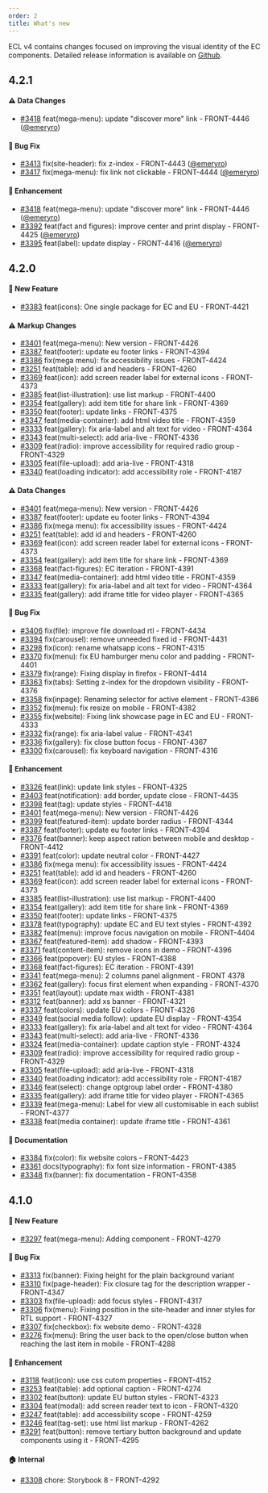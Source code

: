 ```yaml
---
order: 2
title: What's new
---
```


ECL v4 contains changes focused on improving the visual identity of the EC components. Detailed release information is available on [Github](https://github.com/ec-europa/europa-component-library/releases).

## 4.2.1

#### :warning: Data Changes
* [#3418](https://github.com/ec-europa/europa-component-library/pull/3418) feat(mega-menu): update "discover more" link - FRONT-4446 ([@emeryro](https://github.com/emeryro))

#### :bug: Bug Fix
* [#3413](https://github.com/ec-europa/europa-component-library/pull/3413) fix(site-header): fix z-index - FRONT-4443 ([@emeryro](https://github.com/emeryro))
* [#3417](https://github.com/ec-europa/europa-component-library/pull/3417) fix(mega-menu): fix link not clickable - FRONT-4444 ([@emeryro](https://github.com/emeryro))

#### :nail_care: Enhancement
* [#3418](https://github.com/ec-europa/europa-component-library/pull/3418) feat(mega-menu): update "discover more" link - FRONT-4446 ([@emeryro](https://github.com/emeryro))
* [#3392](https://github.com/ec-europa/europa-component-library/pull/3392) feat(fact and figures): improve center and print display - FRONT-4425 ([@emeryro](https://github.com/emeryro))
* [#3395](https://github.com/ec-europa/europa-component-library/pull/3395) feat(label): update display - FRONT-4416 ([@emeryro](https://github.com/emeryro))

## 4.2.0

#### :rocket: New Feature

* [#3383](https://github.com/ec-europa/europa-component-library/pull/3383) feat(icons): One single package for EC and EU - FRONT-4421

#### :warning: Markup Changes

* [#3401](https://github.com/ec-europa/europa-component-library/pull/3401) feat(mega-menu): New version - FRONT-4426
* [#3387](https://github.com/ec-europa/europa-component-library/pull/3387) feat(footer): update eu footer links - FRONT-4394
* [#3386](https://github.com/ec-europa/europa-component-library/pull/3386) fix(mega menu): fix accessibility issues - FRONT-4424
* [#3251](https://github.com/ec-europa/europa-component-library/pull/3251) feat(table): add id and headers - FRONT-4260
* [#3369](https://github.com/ec-europa/europa-component-library/pull/3369) feat(icon): add screen reader label for external icons - FRONT-4373
* [#3385](https://github.com/ec-europa/europa-component-library/pull/3385) feat(list-illustration): use list markup - FRONT-4400
* [#3354](https://github.com/ec-europa/europa-component-library/pull/3354) feat(gallery): add item title for share link - FRONT-4369
* [#3350](https://github.com/ec-europa/europa-component-library/pull/3350) feat(footer): update links - FRONT-4375
* [#3347](https://github.com/ec-europa/europa-component-library/pull/3347) feat(media-container): add html video title - FRONT-4359
* [#3333](https://github.com/ec-europa/europa-component-library/pull/3333) feat(gallery): fix aria-label and alt text for video - FRONT-4364
* [#3343](https://github.com/ec-europa/europa-component-library/pull/3343) feat(multi-select): add aria-live - FRONT-4336
* [#3309](https://github.com/ec-europa/europa-component-library/pull/3309) feat(radio): improve accessibility for required radio group - FRONT-4329
* [#3305](https://github.com/ec-europa/europa-component-library/pull/3305) feat(file-upload): add aria-live - FRONT-4318
* [#3340](https://github.com/ec-europa/europa-component-library/pull/3340) feat(loading indicator): add accessibility role - FRONT-4187

#### :warning: Data Changes

* [#3401](https://github.com/ec-europa/europa-component-library/pull/3401) feat(mega-menu): New version - FRONT-4426
* [#3387](https://github.com/ec-europa/europa-component-library/pull/3387) feat(footer): update eu footer links - FRONT-4394
* [#3386](https://github.com/ec-europa/europa-component-library/pull/3386) fix(mega menu): fix accessibility issues - FRONT-4424
* [#3251](https://github.com/ec-europa/europa-component-library/pull/3251) feat(table): add id and headers - FRONT-4260
* [#3369](https://github.com/ec-europa/europa-component-library/pull/3369) feat(icon): add screen reader label for external icons - FRONT-4373
* [#3354](https://github.com/ec-europa/europa-component-library/pull/3354) feat(gallery): add item title for share link - FRONT-4369
* [#3368](https://github.com/ec-europa/europa-component-library/pull/3368) feat(fact-figures): EC iteration - FRONT-4391
* [#3347](https://github.com/ec-europa/europa-component-library/pull/3347) feat(media-container): add html video title - FRONT-4359
* [#3333](https://github.com/ec-europa/europa-component-library/pull/3333) feat(gallery): fix aria-label and alt text for video - FRONT-4364
* [#3335](https://github.com/ec-europa/europa-component-library/pull/3335) feat(gallery): add iframe title for video player - FRONT-4365

#### :bug: Bug Fix

* [#3406](https://github.com/ec-europa/europa-component-library/pull/3406) fix(file): improve file download rtl - FRONT-4434
* [#3394](https://github.com/ec-europa/europa-component-library/pull/3394) fix(carousel): remove unneeded fixed id - FRONT-4431
* [#3298](https://github.com/ec-europa/europa-component-library/pull/3298) fix(icon): rename whatsapp icons - FRONT-4315
* [#3370](https://github.com/ec-europa/europa-component-library/pull/3370) fix(menu): fix EU hamburger menu color and padding - FRONT-4401
* [#3379](https://github.com/ec-europa/europa-component-library/pull/3379) fix(range): Fixing display in firefox - FRONT-4414
* [#3363](https://github.com/ec-europa/europa-component-library/pull/3363) fix(tabs): Setting z-index for the dropdown visibility - FRONT-4376
* [#3358](https://github.com/ec-europa/europa-component-library/pull/3358) fix(inpage): Renaming selector for active element - FRONT-4386
* [#3352](https://github.com/ec-europa/europa-component-library/pull/3352) fix(menu): fix resize on mobile - FRONT-4382
* [#3355](https://github.com/ec-europa/europa-component-library/pull/3355) fix(website): Fixing link showcase page in EC and EU - FRONT-4333
* [#3332](https://github.com/ec-europa/europa-component-library/pull/3332) fix(range): fix aria-label value - FRONT-4341
* [#3336](https://github.com/ec-europa/europa-component-library/pull/3336) fix(gallery): fix close button focus - FRONT-4367
* [#3300](https://github.com/ec-europa/europa-component-library/pull/3300) fix(carousel): fix keyboard navigation - FRONT-4316

#### :nail_care: Enhancement

* [#3326](https://github.com/ec-europa/europa-component-library/pull/3326) feat(link): update link styles - FRONT-4325
* [#3403](https://github.com/ec-europa/europa-component-library/pull/3403) feat(notification): add border, update close - FRONT-4435
* [#3398](https://github.com/ec-europa/europa-component-library/pull/3398) feat(tag): update styles - FRONT-4418
* [#3401](https://github.com/ec-europa/europa-component-library/pull/3401) feat(mega-menu): New version - FRONT-4426
* [#3399](https://github.com/ec-europa/europa-component-library/pull/3399) feat(featured-item): update border radius - FRONT-4344
* [#3387](https://github.com/ec-europa/europa-component-library/pull/3387) feat(footer): update eu footer links - FRONT-4394
* [#3376](https://github.com/ec-europa/europa-component-library/pull/3376) feat(banner): keep aspect ration between mobile and desktop - FRONT-4412
* [#3391](https://github.com/ec-europa/europa-component-library/pull/3391) feat(color): update neutral color - FRONT-4427
* [#3386](https://github.com/ec-europa/europa-component-library/pull/3386) fix(mega menu): fix accessibility issues - FRONT-4424
* [#3251](https://github.com/ec-europa/europa-component-library/pull/3251) feat(table): add id and headers - FRONT-4260
* [#3369](https://github.com/ec-europa/europa-component-library/pull/3369) feat(icon): add screen reader label for external icons - FRONT-4373
* [#3385](https://github.com/ec-europa/europa-component-library/pull/3385) feat(list-illustration): use list markup - FRONT-4400
* [#3354](https://github.com/ec-europa/europa-component-library/pull/3354) feat(gallery): add item title for share link - FRONT-4369
* [#3350](https://github.com/ec-europa/europa-component-library/pull/3350) feat(footer): update links - FRONT-4375
* [#3378](https://github.com/ec-europa/europa-component-library/pull/3378) feat(typography): update EC and EU text styles - FRONT-4392
* [#3382](https://github.com/ec-europa/europa-component-library/pull/3382) feat(menu): improve focus navigation on mobile - FRONT-4404
* [#3367](https://github.com/ec-europa/europa-component-library/pull/3367) feat(featured-item):  add shadow - FRONT-4393
* [#3371](https://github.com/ec-europa/europa-component-library/pull/3371) feat(content-item): remove icons in demo - FRONT-4396
* [#3366](https://github.com/ec-europa/europa-component-library/pull/3366) feat(popover): EU styles - FRONT-4388
* [#3368](https://github.com/ec-europa/europa-component-library/pull/3368) feat(fact-figures): EC iteration - FRONT-4391
* [#3341](https://github.com/ec-europa/europa-component-library/pull/3341) feat(mega-menu): 2 columns panel alignment - FRONT 4378 
* [#3362](https://github.com/ec-europa/europa-component-library/pull/3362) feat(gallery): focus first element when expanding - FRONT-4370
* [#3351](https://github.com/ec-europa/europa-component-library/pull/3351) feat(layout): update max width - FRONT-4381
* [#3312](https://github.com/ec-europa/europa-component-library/pull/3312) feat(banner): add xs banner - FRONT-4321
* [#3337](https://github.com/ec-europa/europa-component-library/pull/3337) feat(colors): update EU colors - FRONT-4326
* [#3349](https://github.com/ec-europa/europa-component-library/pull/3349) feat(social media follow): update EU display - FRONT-4354
* [#3333](https://github.com/ec-europa/europa-component-library/pull/3333) feat(gallery): fix aria-label and alt text for video - FRONT-4364
* [#3343](https://github.com/ec-europa/europa-component-library/pull/3343) feat(multi-select): add aria-live - FRONT-4336
* [#3324](https://github.com/ec-europa/europa-component-library/pull/3324) feat(media-container): update caption style - FRONT-4324
* [#3309](https://github.com/ec-europa/europa-component-library/pull/3309) feat(radio): improve accessibility for required radio group - FRONT-4329
* [#3305](https://github.com/ec-europa/europa-component-library/pull/3305) feat(file-upload): add aria-live - FRONT-4318
* [#3340](https://github.com/ec-europa/europa-component-library/pull/3340) feat(loading indicator): add accessibility role - FRONT-4187
* [#3346](https://github.com/ec-europa/europa-component-library/pull/3346) feat(select): change optgroup label order - FRONT-4380
* [#3335](https://github.com/ec-europa/europa-component-library/pull/3335) feat(gallery): add iframe title for video player - FRONT-4365
* [#3339](https://github.com/ec-europa/europa-component-library/pull/3339) feat(mega-menu): Label for view all customisable in each sublist - FRONT-4377
* [#3338](https://github.com/ec-europa/europa-component-library/pull/3338) feat(media container): update iframe title - FRONT-4361

#### :memo: Documentation

* [#3384](https://github.com/ec-europa/europa-component-library/pull/3384) fix(color): fix website colors - FRONT-4423
* [#3361](https://github.com/ec-europa/europa-component-library/pull/3361) docs(typography): fix font size information - FRONT-4385
* [#3348](https://github.com/ec-europa/europa-component-library/pull/3348) fix(banner): fix documentation - FRONT-4358


## 4.1.0

#### :rocket: New Feature

* [#3297](https://github.com/ec-europa/europa-component-library/pull/3297) feat(mega-menu): Adding component - FRONT-4279 

#### :bug: Bug Fix

* [#3313](https://github.com/ec-europa/europa-component-library/pull/3313) fix(banner): Fixing height for the plain background variant
* [#3310](https://github.com/ec-europa/europa-component-library/pull/3310) fix(page-header): Fix closure tag for the description wrapper - FRONT-4347
* [#3303](https://github.com/ec-europa/europa-component-library/pull/3303) fix(file-upload): add focus styles - FRONT-4317
* [#3306](https://github.com/ec-europa/europa-component-library/pull/3306) fix(menu): Fixing position in the site-header and inner styles for RTL support - FRONT-4327
* [#3307](https://github.com/ec-europa/europa-component-library/pull/3307) fix(checkbox): fix website demo - FRONT-4328
* [#3276](https://github.com/ec-europa/europa-component-library/pull/3276) fix(menu): Bring the user back to the open/close button when reaching the last item in mobile - FRONT-4288

#### :nail_care: Enhancement

* [#3118](https://github.com/ec-europa/europa-component-library/pull/3118) feat(icon): use css cutom properties - FRONT-4152
* [#3253](https://github.com/ec-europa/europa-component-library/pull/3253) feat(table): add optional caption - FRONT-4274 
* [#3302](https://github.com/ec-europa/europa-component-library/pull/3302) feat(button): update EU button styles - FRONT-4323
* [#3304](https://github.com/ec-europa/europa-component-library/pull/3304) feat(modal): add screen reader text to icon - FRONT-4320
* [#3247](https://github.com/ec-europa/europa-component-library/pull/3247) feat(table): add accessibility scope - FRONT-4259
* [#3246](https://github.com/ec-europa/europa-component-library/pull/3246) feat(tag-set): use html list markup - FRONT-4262
* [#3291](https://github.com/ec-europa/europa-component-library/pull/3291) feat(button): remove tertiary button background and update components using it - FRONT-4295

#### :house: Internal

* [#3308](https://github.com/ec-europa/europa-component-library/pull/3308) chore: Storybook 8 - FRONT-4292
